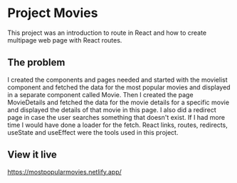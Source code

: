 # Project Movies

This project was an introduction to route in React and how to create multipage web page with React routes. 


## The problem

I created the components and pages needed and started with the movielist component and fetched the data for the most popular movies and displayed in a separate component called Movie. Then I created the page MovieDetails and fetched the data for the movie details for a specific movie and displayed the details of that movie in this page. I also did a redirect page in case the user searches something that doesn't exist. If I had more time I would have done a loader for the fetch. React links, routes, redirects, useState and useEffect were the tools used in this project.

## View it live

https://mostpopularmovies.netlify.app/
